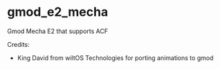 # gmod_e2_mecha
Gmod Mecha E2 that supports ACF

Credits:
- King David from wiltOS Technologies for porting animations to gmod
